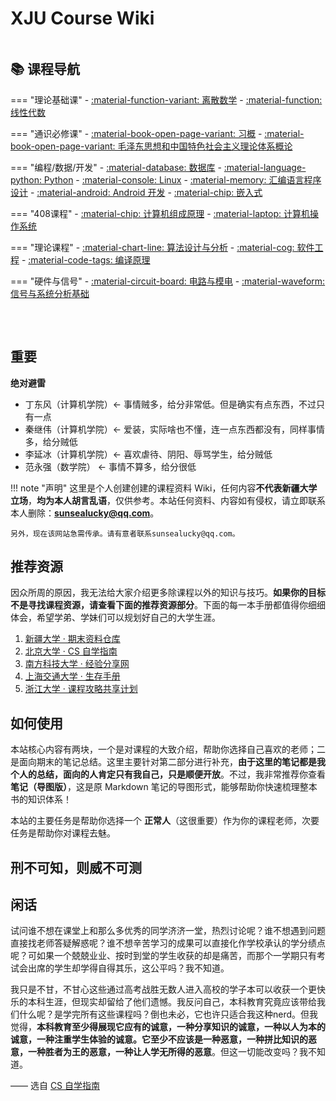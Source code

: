 # XJU Course Wiki

<style>
.homepage-container {
    display: flex;
    flex-wrap: wrap;
    gap: 2rem;
    margin-top: 1rem;
}

.course-navigation {
    flex: 1;
    min-width: 300px;
}

.overview-content {
    flex: 1;
    min-width: 300px;
}

@media (max-width: 768px) {
    .homepage-container {
        flex-direction: column;
        gap: 1rem;
    }
}

/* 隐藏首页的左侧目录导航 */
.md-nav--primary .md-nav__item:first-child {
    display: none;
}

/* 调整内容区域宽度，减少右侧空白 */
.md-main__inner {
    max-width: none;
}

.md-content {
    max-width: 1200px;
    margin: 0 auto;
}
</style>

<div class="homepage-container">

<!-- 左侧：课程卡片导航 -->
<div class="course-navigation">

## 📚 课程导航

=== "理论基础课"
    - [:material-function-variant: 离散数学](discrete-math/intro/main.md)
    - [:material-function: 线性代数](linear-algebra/intro/main.md)

=== "通识必修课"
    - [:material-book-open-page-variant: 习概](xi-mind/intro/main.md)
    - [:material-book-open-page-variant: 毛泽东思想和中国特色社会主义理论体系概论](mao-mind/intro/main.md)

=== "编程/数据/开发"
    - [:material-database: 数据库](database/intro/main.md)
    - [:material-language-python: Python](python/intro/main.md)
    - [:material-console: Linux](linux/intro/main.md)
    - [:material-memory: 汇编语言程序设计](assembly-language/intro/main.md)
    - [:material-android: Android 开发](android-dev/intro/main.md)
    - [:material-chip: 嵌入式](emb-linux/intro/main.md)

=== "408课程"
    - [:material-chip: 计算机组成原理](principles-of-computer-composition/intro/main.md)
    - [:material-laptop: 计算机操作系统](computer-operating-system/intro/main.md)

=== "理论课程"
    - [:material-chart-line: 算法设计与分析](algorithm/intro/main.md)
    - [:material-cog: 软件工程](software-engineering/intro/main.md)
    - [:material-code-tags: 编译原理](compile-theory/intro/main.md)

=== "硬件与信号"
    - [:material-circuit-board: 电路与模电](circuits-analog-electronics/intro/main.md)
    - [:material-waveform: 信号与系统分析基础](signal-analysis/intro/main.md)

</div>

<div class="overview-content" markdown="1">

## 重要

**绝对避雷**

- 丁东风（计算机学院）<- 事情贼多，给分非常低。但是确实有点东西，不过只有一点
- 秦继伟（计算机学院）<- 爱装，实际啥也不懂，连一点东西都没有，同样事情多，给分贼低
- 李延冰（计算机学院）<- 喜欢虐待、阴阳、辱骂学生，给分贼低
- 范永强（数学院） <- 事情不算多，给分很低

!!! note "声明"
    这里是个人创建创建的课程资料 Wiki，任何内容**不代表新疆大学立场**，**均为本人胡言乱语**，仅供参考。本站任何资料、内容如有侵权，请立即联系本人删除：**sunsealucky@qq.com**。

    另外，现在该网站急需传承。请有意者联系sunsealucky@qq.com。

## 推荐资源

因众所周的原因，我无法给大家介绍更多除课程以外的知识与技巧。**如果你的目标不是寻找课程资源，请查看下面的推荐资源部分**。下面的每一本手册都值得你细细体会，希望学弟、学妹们可以规划好自己的大学生涯。

1. [新疆大学 · 期末资料仓库](https://github.com/Indolent-Kawhi/XJU-Computing-Heart)
2. [北京大学 · CS 自学指南](https://csdiy.wiki/)
3. [南方科技大学 · 经验分享网](https://sustech-application.com/)
4. [上海交通大学 · 生存手册](https://survivesjtu.gitbook.io/survivesjtumanual)
5. [浙江大学 · 课程攻略共享计划](https://qsctech.github.io/zju-icicles/)

## 如何使用

本站核心内容有两块，一个是对课程的大致介绍，帮助你选择自己喜欢的老师；二是面向期末的笔记总结。这里主要针对第二部分进行补充，**由于这里的笔记都是我个人的总结，面向的人肯定只有我自己，只是顺便开放**。不过，我非常推荐你查看**笔记（导图版）**，这是原 Markdown 笔记的导图形式，能够帮助你快速梳理整本书的知识体系！

本站的主要任务是帮助你选择一个 **正常人**（这很重要）作为你的课程老师，次要任务是帮助你对课程去魅。

## 刑不可知，则威不可测

## 闲话

试问谁不想在课堂上和那么多优秀的同学济济一堂，热烈讨论呢？谁不想遇到问题直接找老师答疑解惑呢？谁不想辛苦学习的成果可以直接化作学校承认的学分绩点呢？可如果一个兢兢业业、按时到堂的学生收获的却是痛苦，而那个一学期只有考试会出席的学生却学得自得其乐，这公平吗？我不知道。

我只是不甘，不甘心这些通过高考战胜无数人进入高校的学子本可以收获一个更快乐的本科生涯，但现实却留给了他们遗憾。我反问自己，本科教育究竟应该带给我们什么呢？是学完所有这些课程吗？倒也未必，它也许只适合我这种nerd。但我觉得，**本科教育至少得展现它应有的诚意，一种分享知识的诚意，一种以人为本的诚意，一种注重学生体验的诚意。它至少不应该是一种恶意，一种拼比知识的恶意，一种胜者为王的恶意，一种让人学无所得的恶意**。但这一切能改变吗？我不知道。

—— 选自 [CS 自学指南](https://csdiy.wiki/%E5%90%8E%E8%AE%B0/)

<script src="https://giscus.app/client.js"
        data-repo="SunSeaLucky/xju-course-wiki"
        data-repo-id="R_kgDONf4gSg"
        data-category="Announcements"
        data-category-id="DIC_kwDONf4gSs4ClXwK"
        data-mapping="pathname"
        data-strict="0"
        data-reactions-enabled="1"
        data-emit-metadata="0"
        data-input-position="bottom"
        data-theme="light"
        data-lang="zh-CN"
        crossorigin="anonymous"
        async>
</script>

</div>

</div>
